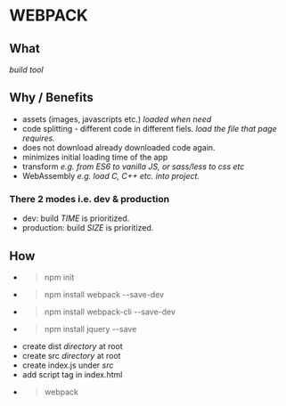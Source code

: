 # WEBPACK

## What
*build tool*
## Why / Benefits
- assets (images, javascripts etc.) *loaded when need*  
- code splitting - different code in different fiels. *load the file that page requires.*  
- does not download already downloaded code again.
- minimizes initial loading time of the app 
- transform *e.g. from ES6 to vanilla JS, or sass/less to css etc* 
- WebAssembly *e.g. load C, C++ etc. into project.*  

### There 2 modes i.e. dev & production 
- dev: build *TIME* is prioritized.
- production: build *SIZE* is prioritized.

## How 
- > npm init  
- > npm install webpack --save-dev  
- > npm install webpack-cli --save-dev  
- > npm install jquery --save  
- create dist *directory* at root
- create src *directory* at root
- create index.js under *src*
- add script tag in index.html
- > webpack  





